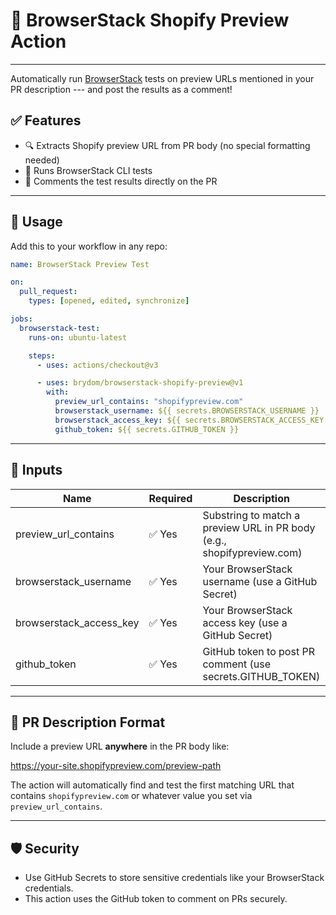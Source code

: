 # 🧪 BrowserStack Shopify Preview Action

---

Automatically run [BrowserStack](https://www.browserstack.com/) tests on preview URLs mentioned in your PR description --- and post the results as a comment!

## ✅ Features

- 🔍 Extracts Shopify preview URL from PR body (no special formatting needed)
- 🧪 Runs BrowserStack CLI tests
- 💬 Comments the test results directly on the PR

---

## 🚀 Usage

Add this to your workflow in any repo:

```yaml
name: BrowserStack Preview Test

on:
  pull_request:
    types: [opened, edited, synchronize]

jobs:
  browserstack-test:
    runs-on: ubuntu-latest

    steps:
      - uses: actions/checkout@v3

      - uses: brydom/browserstack-shopify-preview@v1
        with:
          preview_url_contains: "shopifypreview.com"
          browserstack_username: ${{ secrets.BROWSERSTACK_USERNAME }}
          browserstack_access_key: ${{ secrets.BROWSERSTACK_ACCESS_KEY }}
          github_token: ${{ secrets.GITHUB_TOKEN }}
```

---

## 🔧 Inputs

| Name                    | Required | Description                                                            |
| ----------------------- | -------- | ---------------------------------------------------------------------- |
| preview_url_contains    | ✅ Yes   | Substring to match a preview URL in PR body (e.g., shopifypreview.com) |
| browserstack_username   | ✅ Yes   | Your BrowserStack username (use a GitHub Secret)                       |
| browserstack_access_key | ✅ Yes   | Your BrowserStack access key (use a GitHub Secret)                     |
| github_token            | ✅ Yes   | GitHub token to post PR comment (use secrets.GITHUB_TOKEN)             |

---

## 📝 PR Description Format

Include a preview URL **anywhere** in the PR body like:

https://your-site.shopifypreview.com/preview-path

The action will automatically find and test the first matching URL that contains `shopifypreview.com` or whatever value you set via `preview_url_contains`.

---

## 🛡️ Security

- Use GitHub Secrets to store sensitive credentials like your BrowserStack credentials.
- This action uses the GitHub token to comment on PRs securely.
